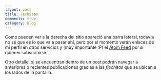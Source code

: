 ```yaml
---
layout: post
title: Fechitas
comments: true
category: blog
---
```


Como pueden ver a la derecha del sitio apareció una barra lateral, todavía no sé que es lo que va a pasar ahí, pero por el momento verán enlaces de mi perfil en otros servicios y (muy importante :P) el [Atom Feed](http://arguser.com.ar/atom.xml) por si quieren subscribirse.

Otro detalle, si se encuentran dentro de un post podrán navegar a anteriores o recientes publicaciones gracias a las _flechitas_ que se ubican a los lados de la pantalla.
